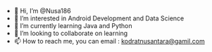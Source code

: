 - 👋 Hi, I’m @Nusa186
- 👀 I’m interested in Android Development and Data Science
- 🌱 I’m currently learning Java and Python
- 💞️ I’m looking to collaborate on learning
- 📫 How to reach me, you can email : kodratnusantara@gamil.com

<!---
Nusa186/Nusa186 is a ✨ special ✨ repository because its `README.md` (this file) appears on your GitHub profile.
You can click the Preview link to take a look at your changes.
--->
